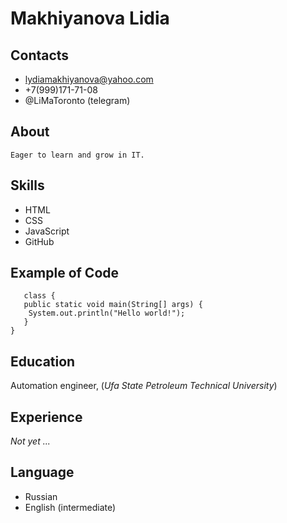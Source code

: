   # **Makhiyanova Lidia**


## __Contacts__


* lydiamakhiyanova@yahoo.com
* +7(999)171-71-08
* @LiMaToronto (telegram)


## __About__

    Eager to learn and grow in IT. 


## __Skills__

* HTML
* CSS
* JavaScript
* GitHub


## __Example of Code__ 


 ```
    class {  
    public static void main(String[] args) {
     System.out.println("Hello world!");
    }
} 
```
## __Education__


Automation engineer, (*Ufa State Petroleum Technical University*)

## __Experience__

   *Not yet ...*

## __Language__

* Russian
* English (intermediate)   